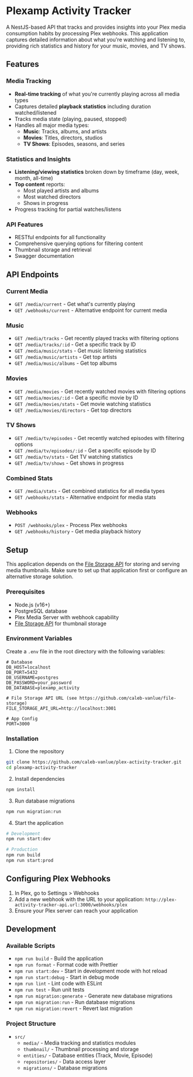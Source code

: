 # Plexamp Activity Tracker

A NestJS-based API that tracks and provides insights into your Plex media consumption habits by processing Plex webhooks. This application captures detailed information about what you're watching and listening to, providing rich statistics and history for your music, movies, and TV shows.

## Features

### Media Tracking

- **Real-time tracking** of what you're currently playing across all media types
- Captures detailed **playback statistics** including duration watched/listened
- Tracks media state (playing, paused, stopped)
- Handles all major media types:
  - **Music**: Tracks, albums, and artists
  - **Movies**: Titles, directors, studios
  - **TV Shows**: Episodes, seasons, and series

### Statistics and Insights

- **Listening/viewing statistics** broken down by timeframe (day, week, month, all-time)
- **Top content** reports:
  - Most played artists and albums
  - Most watched directors
  - Shows in progress
- Progress tracking for partial watches/listens

### API Features

- RESTful endpoints for all functionality
- Comprehensive querying options for filtering content
- Thumbnail storage and retrieval
- Swagger documentation

## API Endpoints

### Current Media

- `GET /media/current` - Get what's currently playing
- `GET /webhooks/current` - Alternative endpoint for current media

### Music

- `GET /media/tracks` - Get recently played tracks with filtering options
- `GET /media/tracks/:id` - Get a specific track by ID
- `GET /media/music/stats` - Get music listening statistics
- `GET /media/music/artists` - Get top artists
- `GET /media/music/albums` - Get top albums

### Movies

- `GET /media/movies` - Get recently watched movies with filtering options
- `GET /media/movies/:id` - Get a specific movie by ID
- `GET /media/movies/stats` - Get movie watching statistics
- `GET /media/movies/directors` - Get top directors

### TV Shows

- `GET /media/tv/episodes` - Get recently watched episodes with filtering options
- `GET /media/tv/episodes/:id` - Get a specific episode by ID
- `GET /media/tv/stats` - Get TV watching statistics
- `GET /media/tv/shows` - Get shows in progress

### Combined Stats

- `GET /media/stats` - Get combined statistics for all media types
- `GET /webhooks/stats` - Alternative endpoint for media stats

### Webhooks

- `POST /webhooks/plex` - Process Plex webhooks
- `GET /webhooks/history` - Get media playback history

## Setup

This application depends on the [File Storage API](https://github.com/caleb-vanlue/file-storage) for storing and serving media thumbnails. Make sure to set up that application first or configure an alternative storage solution.

### Prerequisites

- Node.js (v16+)
- PostgreSQL database
- Plex Media Server with webhook capability
- [File Storage API](https://github.com/caleb-vanlue/file-storage) for thumbnail storage

### Environment Variables

Create a `.env` file in the root directory with the following variables:

```
# Database
DB_HOST=localhost
DB_PORT=5432
DB_USERNAME=postgres
DB_PASSWORD=your_password
DB_DATABASE=plexamp_activity

# File Storage API URL (see https://github.com/caleb-vanlue/file-storage)
FILE_STORAGE_API_URL=http://localhost:3001

# App Config
PORT=3000
```

### Installation

1. Clone the repository

```bash
git clone https://github.com/caleb-vanlue/plex-activity-tracker.git
cd plexamp-activity-tracker
```

2. Install dependencies

```bash
npm install
```

3. Run database migrations

```bash
npm run migration:run
```

4. Start the application

```bash
# Development
npm run start:dev

# Production
npm run build
npm run start:prod
```

## Configuring Plex Webhooks

1. In Plex, go to Settings > Webhooks
2. Add a new webhook with the URL to your application:
   `http://plex-activity-tracker-api.url:3000/webhooks/plex`
3. Ensure your Plex server can reach your application

## Development

### Available Scripts

- `npm run build` - Build the application
- `npm run format` - Format code with Prettier
- `npm run start:dev` - Start in development mode with hot reload
- `npm run start:debug` - Start in debug mode
- `npm run lint` - Lint code with ESLint
- `npm run test` - Run unit tests
- `npm run migration:generate` - Generate new database migrations
- `npm run migration:run` - Run database migrations
- `npm run migration:revert` - Revert last migration

### Project Structure

- `src/`
  - `media/` - Media tracking and statistics modules
  - `thumbnail/` - Thumbnail processing and storage
  - `entities/` - Database entities (Track, Movie, Episode)
  - `repositories/` - Data access layer
  - `migrations/` - Database migrations
